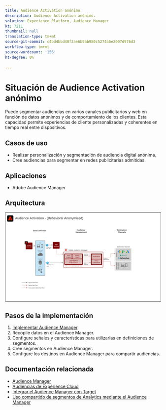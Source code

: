 ```yaml
---
title: Audience Activation anónimo
description: Audience Activation anónimo.
solution: Experience Platform, Audience Manager
kt: 7211
thumbnail: null
translation-type: tm+mt
source-git-commit: c4bd4bbd40f2ae6b9ab980c5274a6e2007d976d3
workflow-type: tm+mt
source-wordcount: '156'
ht-degree: 0%

---
```



# Situación de Audience Activation anónimo

Puede segmentar audiencias en varios canales publicitarios y web en función de datos anónimos y de comportamiento de los clientes. Esta capacidad permite experiencias de cliente personalizadas y coherentes en tiempo real entre dispositivos.

## Casos de uso

* Realizar personalización y segmentación de audiencia digital anónima.
* Cree audiencias para segmentar en redes publicitarias admitidas.

## Aplicaciones

* Adobe Audience Manager

## Arquitectura

<img src="assets/aam.svg" alt="Arquitectura de referencia para el escenario de Audience Activation anónimo" style="border:1px solid #4a4a4a" />

## Pasos de la implementación

<!-- These steps should link to help. -->

1. [Implementar Audience Manager](https://experienceleague.corp.adobe.com/docs/audience-manager/user-guide/implementation-integration-guides/implement-audience-manager.html?lang=en#implementation-integration-guides).
1. Recopile datos en el Audience Manager.
1. Configure señales y características para utilizarlas en definiciones de segmentos.
1. Cree segmentos en Audience Manager.
1. Configure los destinos en Audience Manager para compartir audiencias.

## Documentación relacionada

* [Audience Manager](https://experienceleague.adobe.com/docs/audience-manager.html?lang=en)
* [Audiencias de Experience Cloud](https://experienceleague.adobe.com/docs/core-services/interface/audiences/audience-library.html)
* [Integrar el Audience Manager con Target](https://experienceleague.adobe.com/docs/audience-manager/user-guide/implementation-integration-guides/integration-other-solutions/aam-target-integration.html)
* [Uso compartido de segmentos de Analytics mediante el Audience Manager](https://experienceleague.adobe.com/docs/analytics/components/segmentation/segmentation-workflow/seg-publish.html)















